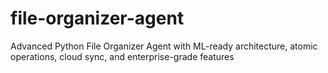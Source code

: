 # file-organizer-agent
Advanced Python File Organizer Agent with ML-ready architecture, atomic operations, cloud sync, and enterprise-grade features
